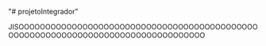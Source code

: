 "# projetoIntegrador" 


JISOOOOOOOOOOOOOOOOOOOOOOOOOOOOOOOOOOOOOOOOOOOOOOOOOOOOOOOOOOOOOOOOOOOOOOOOOOOOOOOOOO
